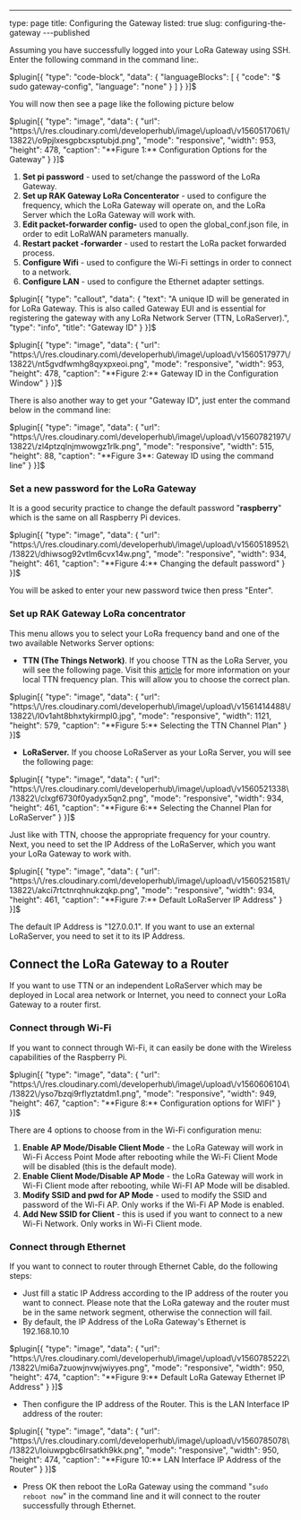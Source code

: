 ---
type: page
title: Configuring the Gateway
listed: true
slug: configuring-the-gateway
---published

Assuming you have successfully logged into your LoRa Gateway using SSH. Enter the following command in the command line:.

$plugin[{
    "type": "code-block",
    "data": {
        "languageBlocks": [
            {
                "code": "$ sudo gateway-config",
                "language": "none"
            }
        ]
    }
}]$

You will now then see a page like the following picture below

$plugin[{
    "type": "image",
    "data": {
        "url": "https:\/\/res.cloudinary.com\/developerhub\/image\/upload\/v1560517061\/13822\/o9pjlxesgpbcxsptubjd.png",
        "mode": "responsive",
        "width": 953,
        "height": 478,
        "caption": "**Figure 1:** Configuration Options for the Gateway"
    }
}]$

1. **Set pi password** - used to set/change the password of the LoRa Gateway. 
2. **Set up RAK Gateway LoRa Concenterator** - used to configure the frequency, which the LoRa Gateway will operate on, and the LoRa Server which the LoRa Gateway will work with.
3. **Edit packet-forwarder config-** used to open the global_conf.json file, in order to edit LoRaWAN parameters manually.
4. **Restart packet -forwarder** - used to restart the LoRa packet forwarded process.
5. **Configure Wifi**  - used to configure the Wi-Fi settings in order to connect to a network.
6. **Configure LAN** - used to configure the Ethernet  adapter settings.

$plugin[{
    "type": "callout",
    "data": {
        "text": "A unique ID will be generated in for LoRa Gateway. This is also called Gateway EUI and is essential for registering the gateway with any LoRa Network Server (TTN, LoRaServer).",
        "type": "info",
        "title": "Gateway ID"
    }
}]$

$plugin[{
    "type": "image",
    "data": {
        "url": "https:\/\/res.cloudinary.com\/developerhub\/image\/upload\/v1560517977\/13822\/nt5gvdfwmhg8qyxpxeoi.png",
        "mode": "responsive",
        "width": 953,
        "height": 478,
        "caption": "**Figure 2:** Gateway ID in the Configuration Window"
    }
}]$

There is also another way to get your "Gateway ID", just enter the command below in the command line:

$plugin[{
    "type": "image",
    "data": {
        "url": "https:\/\/res.cloudinary.com\/developerhub\/image\/upload\/v1560782197\/13822\/zl4ptzqlnjmwowgz1rlk.png",
        "mode": "responsive",
        "width": 515,
        "height": 88,
        "caption": "**Figure 3**: Gateway ID using the command line"
    }
}]$

### Set a new password for the LoRa Gateway

It is a good security practice to change the default password "**raspberry**" which is the same on all Raspberry Pi devices.  

$plugin[{
    "type": "image",
    "data": {
        "url": "https:\/\/res.cloudinary.com\/developerhub\/image\/upload\/v1560518952\/13822\/dhiwsog92vtlm6cvx14w.png",
        "mode": "responsive",
        "width": 934,
        "height": 461,
        "caption": "**Figure 4:** Changing the default password"
    }
}]$

You will be asked to enter your new password twice then press "Enter".

### Set up RAK Gateway LoRa concentrator

This menu allows you to select your LoRa frequency band and one of the two available Networks Server options:

- **TTN (The Things Network)**. If you choose TTN as the LoRa Server, you will see the following page. Visit this [article](https://www.thethingsnetwork.org/docs/lorawan/frequencies-by-country.html) for more information on your local TTN frequency plan. This will allow you to choose the correct plan.

$plugin[{
    "type": "image",
    "data": {
        "url": "https:\/\/res.cloudinary.com\/developerhub\/image\/upload\/v1561414488\/13822\/l0v1aht8bhxtykirmpl0.jpg",
        "mode": "responsive",
        "width": 1121,
        "height": 579,
        "caption": "**Figure 5:** Selecting the TTN Channel Plan"
    }
}]$

- **LoRaServer.** If you choose LoRaServer as your LoRa Server, you will see the following page:

$plugin[{
    "type": "image",
    "data": {
        "url": "https:\/\/res.cloudinary.com\/developerhub\/image\/upload\/v1560521338\/13822\/clxgf6730f0yadyx5qn2.png",
        "mode": "responsive",
        "width": 934,
        "height": 461,
        "caption": "**Figure 6:** Selecting the Channel Plan for LoRaServer"
    }
}]$

Just like with TTN, choose the appropriate frequency for your country.
Next, you need to set the IP Address of the LoRaServer, which you want your LoRa Gateway to work with.

$plugin[{
    "type": "image",
    "data": {
        "url": "https:\/\/res.cloudinary.com\/developerhub\/image\/upload\/v1560521581\/13822\/akci7rtctnrqhnukzqkp.png",
        "mode": "responsive",
        "width": 934,
        "height": 461,
        "caption": "**Figure 7:** Default LoRaServer IP Address"
    }
}]$

The default IP Address is "127.0.0.1". If you want to use an external LoRaServer, you need to set it to its IP Address.

## Connect the LoRa Gateway to a Router

If you want to use TTN or an independent LoRaServer which may be deployed in Local area network or Internet, you need to connect your LoRa Gateway to a router first.

### Connect through Wi-Fi

If you want to connect through Wi-Fi, it can easily be done with the Wireless capabilities of the Raspberry Pi.  

$plugin[{
    "type": "image",
    "data": {
        "url": "https:\/\/res.cloudinary.com\/developerhub\/image\/upload\/v1560606104\/13822\/yso7bzqi9rflyztatdm1.png",
        "mode": "responsive",
        "width": 949,
        "height": 467,
        "caption": "**Figure 8:** Configuration options for WIFI"
    }
}]$

There are 4 options to choose from in the  Wi-Fi configuration menu:

1. **Enable AP Mode/Disable Client Mode** - the LoRa Gateway will work in Wi-Fi Access Point Mode after rebooting while the Wi-Fi Client Mode will be disabled (this is the default mode).
2. **Enable Client Mode/Disable AP Mode** - the LoRa Gateway will work in Wi-Fi Client mode after rebooting, while Wi-FI AP Mode will be disabled.
3. **Modify SSID and pwd for AP Mode** - used to modify the SSID and password of the Wi-Fi AP. Only works if the 
Wi-Fi AP Mode is enabled.
4. **Add New SSID for Client**  - this is used if you want to connect to a new Wi-Fi Network. Only works in Wi-Fi Client mode.

### Connect through Ethernet

If you want to connect to router through Ethernet Cable, do the following steps: 

- Just fill a static IP Address according to the IP address of the router you want to connect. Please note that the LoRa gateway and the router must be in the same network segment, otherwise the connection will fail. 
- By default, the IP Address of the LoRa Gateway's Ethernet is 192.168.10.10

$plugin[{
    "type": "image",
    "data": {
        "url": "https:\/\/res.cloudinary.com\/developerhub\/image\/upload\/v1560785222\/13822\/mi6a7zuowjnvwjwiyyes.png",
        "mode": "responsive",
        "width": 950,
        "height": 474,
        "caption": "**Figure 9:** Default LoRa Gateway Ethernet IP Address"
    }
}]$

- Then configure the IP address of the Router. This is the LAN Interface IP address of the router:

$plugin[{
    "type": "image",
    "data": {
        "url": "https:\/\/res.cloudinary.com\/developerhub\/image\/upload\/v1560785078\/13822\/loiuwpgbc6lrsatkh9kk.png",
        "mode": "responsive",
        "width": 950,
        "height": 474,
        "caption": "**Figure 10:** LAN Interface IP Address of the Router"
    }
}]$

- Press OK then reboot the LoRa Gateway using the command "`sudo reboot now`" in the command line and it will connect to the router successfully through Ethernet.


